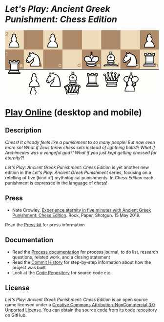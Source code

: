 # *Let's Play: Ancient Greek Punishment: Chess Edition*

![Banner](images/chess-edition-banner.png)

# [Play Online](https://www.pippinbarr.com/lets-play-ancient-greek-punishment-chess-edition) (desktop and mobile)

## Description
*Chess! It already feels like a punishment to so many people! But now even more so! What if Zeus threw chess sets instead of lightning bolts?! What if Archimedes was a vengeful god?! What if you just kept getting chessed for eternity?!*

_Let's Play: Ancient Greek Punishment: Chess Edition_ is yet another new edition in the _Let's Play: Ancient Greek Punishment_ series, focusing on a retelling of five (kind of) mythological punishments. In _Chess Edition_ each punishment is expressed in the language of chess!

## Press

- Nate Crowley. [Experience eternity in five minutes with Ancient Greek Punishment: Chess Edition](https://www.rockpapershotgun.com/2019/05/15/experience-eternity-in-five-minutes-with-ancient-greek-punishment-chess-edition/#comments). Rock, Paper, Shotgun. 15 May 2019.

Read the [Press kit](../press) for press information

## Documentation
* Read the [Process documentation](../process) for process journal, to do list, research questions, related work, and a closing statement
* Read the [Commit History](https://github.com/pippinbarr/lets-play-ancient-greek-punishment-chess-edition/commits/master) for step-by-step information about how the project was built
* Look at the [Code Repository](https://github.com/pippinbarr/lets-play-ancient-greek-punishment-chess-edition) for source code etc.

## License
_Let's Play: Ancient Greek Punishment: Chess Edition_ is an open source game licensed under a [Creative Commons Attribution-NonCommercial 3.0 Unported License](http://creativecommons.org/licenses/by-nc/3.0/). You can obtain the source code from its [code repository](https://github.com/pippinbarr/lets-play-ancient-greek-punishment-chess-edition) on GitHub.
